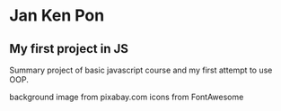 # Jan Ken Pon #

## My first project in JS ##

Summary project of basic javascript course and my first attempt to use OOP.


background image from pixabay.com
icons from FontAwesome
